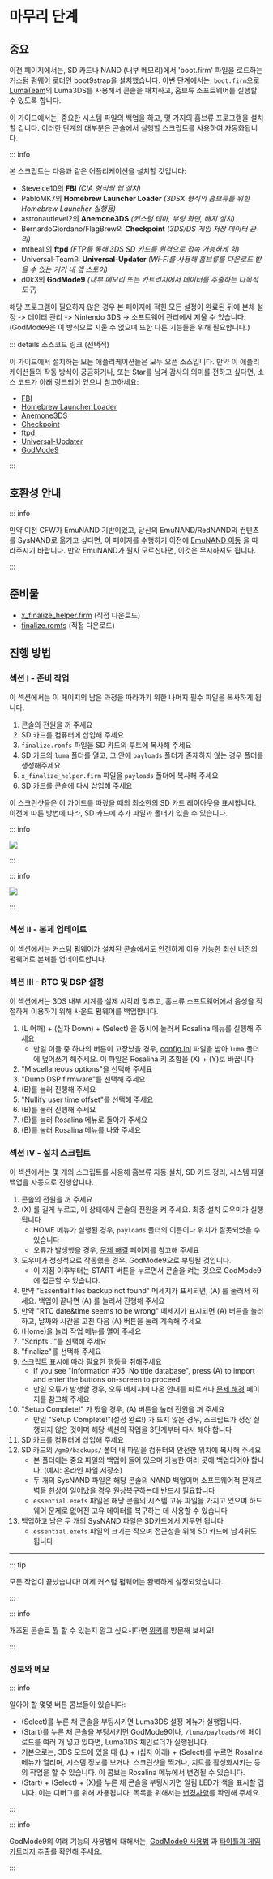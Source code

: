 # 마무리 단계

## 중요

이전 페이지에서는, SD 카드나 NAND (내부 메모리)에서 'boot.firm' 파일을 로드하는 커스텀 펌웨어 로더인 boot9strap을 설치했습니다. 이번 단계에서는, `boot.firm`으로 [LumaTeam](https://github.com/LumaTeam/)의 Luma3DS를 사용해서 콘솔을 패치하고, 홈브류 소프트웨어를 실행할 수 있도록 합니다.

이 가이드에서는, 중요한 시스템 파일의 백업을 하고, 몆 가지의 홈브류 프로그램을 설치할 겁니다. 이러한 단계의 대부분은 콘솔에서 실행할 스크립트를 사용하여 자동화됩니다.

::: info

본 스크립트는 다음과 같은 어플리케이션을 설치할 것입니다:

- Steveice10의 **FBI** _(CIA 형식의 앱 설치)_
- PabloMK7의 **Homebrew Launcher Loader** _(3DSX 형식의 흠브류를 위한 Homebrew Launcher 실행용)_
- astronautlevel2의 **Anemone3DS** _(커스텀 테마, 부팅 화면, 배지 설치)_
- BernardoGiordano/FlagBrew의 **Checkpoint** _(3DS/DS 게임 저장 데이터 관리)_
- mtheall의 **ftpd** _(FTP를 통해 3DS SD 카드를 원격으로 접속 가능하게 함)_
- Universal-Team의 **Universal-Updater** _(Wi-Fi를 사용해 홈브류를 다운로드 받을 수 있는 기기 내 앱 스토어)_
- d0k3의 **GodMode9** _(내부 메모리 또는 카트리지에서 데이터를 추출하는 다목적 도구)_

해당 프로그램이 필요하지 않은 경우 본 페이지에 적힌 모든 설정이 완료된 뒤에 본체 설정 -> 데이터 관리 -> Nintendo 3DS -> 소프트웨어 관리에서 지울 수 있습니다. (GodMode9은 이 방식으로 지울 수 없으며 또한 다른 기능들을 위해 필요합니다.)

::: details 소스코드 링크 (선택적)

이 가이드에서 설치하는 모든 애플리케이션들은 모두 오픈 소스입니다. 만약 이 애플리케이션들의 작동 방식이 궁금하거나, 또는 Star를 남겨 감사의 의미를 전하고 싶다면, 소스 코드가 아래 링크되어 있으니 참고하세요:

- [FBI](https://github.com/lifehackerhansol/FBI)
- [Homebrew Launcher Loader](https://github.com/PabloMK7/homebrew_launcher_dummy)
- [Anemone3DS](https://github.com/astronautlevel2/Anemone3DS)
- [Checkpoint](https://github.com/bernardogiordano/checkpoint/releases)
- [ftpd](https://github.com/mtheall/ftpd)
- [Universal-Updater](https://github.com/Universal-Team/Universal-Updater/)
- [GodMode9](https://github.com/d0k3/GodMode9)

:::

## 호환성 안내

::: info

만약 이전 CFW가 EmuNAND 기반이었고, 당신의 EmuNAND/RedNAND의 컨텐츠를 SysNAND로 옮기고 싶다면, 이 페이지를 수행하기 이전에 [EmuNAND 이동](move-emunand) 을 따라주시기 바랍니다. 만약 EmuNAND가 뭔지 모르신다면, 이것은 무시하셔도 됩니다.

:::

## 준비물

- [x_finalize_helper.firm](https://github.com/hacks-guide/finalize/releases/latest/download/x_finalize_helper.firm) (직접 다운로드)
- [finalize.romfs](https://github.com/hacks-guide/finalize/releases/latest/download/finalize.romfs) (직접 다운로드)

## 진행 방법

### 섹션 I - 준비 작업

이 섹션에서는 이 페이지의 남은 과정을 따라가기 위한 나머지 필수 파일을 복사하게 됩니다.

1. 콘솔의 전원을 꺼 주세요
2. SD 카드를 컴퓨터에 삽입해 주세요
3. `finalize.romfs` 파일을 SD 카드의 루트에 복사해 주세요
4. SD 카드의 `luma` 폴더를 열고, 그 안에 `payloads` 폴더가 존재하지 않는 경우 폴더를 생성해주세요
5. `x_finalize_helper.firm` 파일을 `payloads` 폴더에 복사해 주세요
6. SD 카드를 콘솔에 다시 삽입해 주세요

이 스크린샷들은 이 가이드를 따랐을 때의 최소한의 SD 카드 레이아웃을 표시합니다. 이전에 따른 방법에 따라, SD 카드에 추가 파일과 폴더가 있을 수 있습니다.

::: info

![](/images/screenshots/finalizing-root-layout.png)

:::

::: info

![](/images/screenshots/finalizing-luma-payloads.png)

:::

### 섹션 II - 본체 업데이트

이 섹션에서는 커스텀 펌웨어가 설치된 콘솔에서도 안전하게 이용 가능한 최신 버전의 펌웨어로 본체를 업데이트합니다.

<!--@include: ./_include/sysupdate.md -->

### 섹션 III - RTC 및 DSP 설정

이 섹션에서는 3DS 내부 시계를 실제 시각과 맞추고, 홈브류 소프트웨어에서 음성을 적절하게 이용하기 위해 사운드 펌웨어를 백업합니다.

1. (L 어깨) + (십자 Down) + (Select) 을 동시에 눌러서 Rosalina 메뉴를 실행해 주세요
    - 만일 이들 중 하나의 버튼이 고장났을 경우, [config.ini](/assets/config.ini) 파일을 받아 `luma` 폴더에 덮어쓰기 해주세요. 이 파일은 Rosalina 키 조합을 (X) + (Y)로 바꿉니다
2. "Miscellaneous options"을 선택해 주세요
3. "Dump DSP firmware"를 선택해 주세요
4. (B)를 눌러 진행해 주세요
5. "Nullify user time offset"를 선택해 주세요
6. (B)를 눌러 진행해 주세요
7. (B)를 눌러 Rosalina 메뉴로 돌아가 주세요
8. (B)를 눌러 Rosalina 메뉴를 나와 주세요

### 섹션 IV - 설치 스크립트

이 섹션에서는 몇 개의 스크립트를 사용해 홈브류 자동 설치, SD 카드 정리, 시스템 파일 백업을 자동으로 진행합니다.

1. 콘솔의 전원을 꺼 주세요
2. (X) 를 길게 누르고, 이 상태에서 콘솔의 전원을 켜 주세요. 최종 설치 도우미가 실행됩니다
    - HOME 메뉴가 실행된 경우, `payloads` 폴더의 이름이나 위치가 잘못되었을 수 있습니다
    - 오류가 발생했을 경우, [문제 해결](troubleshooting-finalizing-setup) 페이지를 참고해 주세요
3. 도우미가 정상적으로 작동했을 경우, GodMode9으로 부팅될 것입니다.
    - 이 지점 이후부터는 START 버튼을 누르면서 콘솔을 켜는 것으로 GodMode9에 접근할 수 있습니다.
4. 만약 "Essential files backup not found" 메세지가 표시되면, (A) 룰 눌러서 하세요. 백업이 끝나면 (A) 를 눌러서 진행해 주세요
5. 만약 "RTC date&time seems to be wrong" 메세지가 표시되면 (A) 버튼을 눌러 하고, 날짜와 시간을 고친 다음 (A) 버튼을 눌러 계속해 주세요
6. (Home)을 눌러 작업 메뉴를 열어 주세요
7. "Scripts..."를 선택해 주세요
8. "finalize"를 선택해 주세요
9. 스크립트 표시에 따라 필요한 행동을 취해주세요
    - If you see "Information #05: No title database", press (A) to import and enter the buttons on-screen to proceed
    - 만일 오류가 발생할 경우, 오류 메세지에 나온 안내를 따르거나 [문제 해경](troubleshooting-finalizing-setup) 페이지를 참고해 주세요
10. "Setup Complete!" 가 떴을 경우, (A) 버튼을 눌러 전원을 꺼 주세요
    - 만일 "Setup Complete!"(설정 완료!) 가 뜨지 않은 경우, 스크립트가 정상 실행되지 않은 것이며 해당 섹션의 작업을 3단계부터 다시 해야 합니다
11. SD 카드를 컴퓨터에 삽입해 주세요
12. SD 카드의 `/gm9/backups/` 폴더 내 파일을 컴퓨터의 안전한 위치에 복사해 주세요
    - 본 폴더에는 중요 파일의 백업이 들어 있으며 가능한 여러 곳에 백업되어야 합니다. (예시: 온라인 파일 저장소)
    - 두 개의 SysNAND 파일은 해당 콘솔의 NAND 백업이며 소프트웨어적 문제로 벽돌 현상이 일어났을 경우 원상복구하는데 반드시 필요합니다
    - `essential.exefs` 파일은 해당 콘솔의 시스템 고유 파일을 가지고 있으며 하드웨어 문제로 없어진 고유 데이터를 복구하는 데 사용할 수 있습니다
13. 백업하고 남은 두 개의 SysNAND 파일은 SD카드에서 지우면 됩니다
    - `essential.exefs` 파일의 크기는 작으며 접근성을 위해 SD 카드에 남겨둬도 됩니다

___

::: tip

모든 작업이 끝났습니다! 이제 커스텀 펌웨어는 완벽하게 설정되었습니다.

:::

::: info

개조된 콘솔로 뭘 할 수 있는지 알고 싶으시다면 [위키](https://wiki.hacks.guide/wiki/3DS:Things_to_do)를 방문해 보세요!

:::

### 정보와 메모

::: info

알아야 할 몇몇 버튼 콤보들이 있습니다:

- (Select)를 누른 채 콘솔을 부팅시키면 Luma3DS 설정 메뉴가 실행됩니다.
- (Start)를 누른 채 콘솔을 부팅시키면 GodMode9이나, `/luma/payloads/`에 페이로드를 여러 개 넣고 있다면, Luma3DS 체인로더가 실행됩니다.
- 기본으로는, 3DS 모드에 있을 때 (L) + (십자 아래) + (Select)를 누르면 Rosalina 메뉴가 열리며, 시스템 정보를 보거나, 스크린샷을 찍거나, 치트를 활성화시키는 등의 작업을 할 수 있습니다. 이 콤보는 Rosalina 메뉴에서 변경될 수 있습니다.
- (Start) + (Select) + (X)를 누른 채 콘솔을 부팅시키면 알림 LED가 색을 표시할 겁니다. 이는 디버그를 위해 사용됩니다. 목록을 위해서는 [변경사항](https://github.com/SciresM/boot9strap/releases/tag/1.4)를 확인해 주세요.

:::

::: info

GodMode9의 여러 기능의 사용법에 대해서는, [GodMode9 사용법](godmode9-usage) 과 [타이틀과 게임 카트리지 추출](dumping-titles-and-game-cartridges)를 확인해 주세요.

:::
